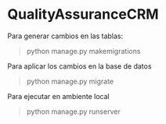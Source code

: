 # QualityAssuranceCRM

Para generar cambios en las tablas:
> python manage.py makemigrations

Para aplicar los cambios en la base de datos
> python manage.py migrate

Para ejecutar en ambiente local
> python manage.py runserver


